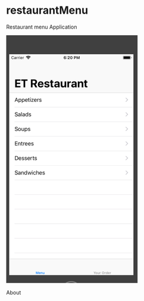 # restaurantMenu

Restaurant menu Application

![alt text](https://github.com/ggebre/restaurantMenu/blob/master/Screen%20Shot%202019-04-23%20at%206.20.05%20PM.png)


About
